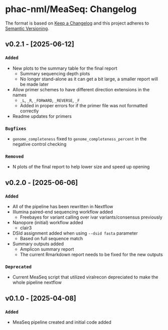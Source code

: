 # phac-nml/MeaSeq: Changelog

The format is based on [Keep a Changelog](https://keepachangelog.com/en/1.0.0/)
and this project adheres to [Semantic Versioning](https://semver.org/spec/v2.0.0.html).

## v0.2.1 - [2025-06-12]

### `Added`

- New plots to the summary table for the final report
  - Summary sequencing depth plots
  - No longer stand-alone as it can get a bit large, a smaller report will be made later
- Allow primer schemes to have different direction extensions in the names
  - `_L`, `_R`, `_FORWARD`, `_REVERSE`, `_F`
  - Added in proper errors for if the primer file was not formatted correctly
- Readme updates for primers

### `Bugfixes`

- `genome_completeness` fixed to `genome_completeness_percent` in the negative control checking

### `Removed`

- N plots of the final report to help lower size and speed up opening


## v0.2.0 - [2025-06-06]

### `Added`

- All of the pipeline has been rewritten in Nextflow
- Illumina paired-end sequencing workflow added
  - Freebayes for variant calling over ivar variants/consensus previously
- Nanopore (initial) workflow added
  - clair3
- DSId assignment added when using `--dsid fasta` parameter
  - Based on full sequence match
- Summary outputs added
  - Amplicon summary report
  - The current Rmarkdown report needs to be fixed for the new outputs

### `Deprecated`

- Current MeaSeq script that utilized viralrecon depreciated to make the whole pipeline nextflow

## v0.1.0 - [2025-04-08]

### `Added`

- MeaSeq pipeline created and initial code added
